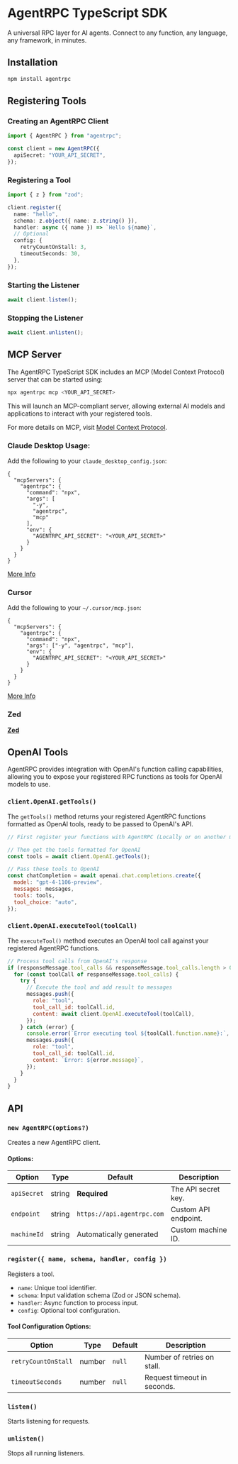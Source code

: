 # AgentRPC TypeScript SDK

A universal RPC layer for AI agents. Connect to any function, any language, any framework, in minutes.

## Installation

```sh
npm install agentrpc
```

## Registering Tools

### Creating an AgentRPC Client

```ts
import { AgentRPC } from "agentrpc";

const client = new AgentRPC({
  apiSecret: "YOUR_API_SECRET",
});
```

### Registering a Tool

```ts
import { z } from "zod";

client.register({
  name: "hello",
  schema: z.object({ name: z.string() }),
  handler: async ({ name }) => `Hello ${name}`,
  // Optional
  config: {
    retryCountOnStall: 3,
    timeoutSeconds: 30,
  },
});
```

### Starting the Listener

```ts
await client.listen();
```

### Stopping the Listener

```ts
await client.unlisten();
```

## MCP Server

The AgentRPC TypeScript SDK includes an MCP (Model Context Protocol) server that can be started using:

```sh
npx agentrpc mcp <YOUR_API_SECRET>
```

This will launch an MCP-compliant server, allowing external AI models and applications to interact with your registered tools.

For more details on MCP, visit [Model Context Protocol](https://modelcontextprotocol.io/introduction).

### Claude Desktop Usage:

Add the following to your `claude_desktop_config.json`:

```
{
  "mcpServers": {
    "agentrpc": {
      "command": "npx",
      "args": [
        "-y",
        "agentrpc",
        "mcp"
      ],
      "env": {
        "AGENTRPC_API_SECRET": "<YOUR_API_SECRET>"
      }
    }
  }
}
```

[More Info](https://modelcontextprotocol.io/quickstart/user)

### Cursor

Add the following to your `~/.cursor/mcp.json`:

```
{
  "mcpServers": {
    "agentrpc": {
      "command": "npx",
      "args": ["-y", "agentrpc", "mcp"],
      "env": {
        "AGENTRPC_API_SECRET": "<YOUR_API_SECRET>"
      }
    }
  }
}
```

[More Info](https://docs.cursor.com/context/model-context-protocol#configuring-mcp-servers)

### Zed

[**Zed**](https://zed.dev/docs/assistant/model-context-protocol)

## OpenAI Tools

AgentRPC provides integration with OpenAI's function calling capabilities, allowing you to expose your registered RPC functions as tools for OpenAI models to use.

### `client.OpenAI.getTools()`

The `getTools()` method returns your registered AgentRPC functions formatted as OpenAI tools, ready to be passed to OpenAI's API.

```javascript
// First register your functions with AgentRPC (Locally or on another machine)

// Then get the tools formatted for OpenAI
const tools = await client.OpenAI.getTools();

// Pass these tools to OpenAI
const chatCompletion = await openai.chat.completions.create({
  model: "gpt-4-1106-preview",
  messages: messages,
  tools: tools,
  tool_choice: "auto",
});
```

### `client.OpenAI.executeTool(toolCall)`

The `executeTool()` method executes an OpenAI tool call against your registered AgentRPC functions.

```javascript
// Process tool calls from OpenAI's response
if (responseMessage.tool_calls && responseMessage.tool_calls.length > 0) {
  for (const toolCall of responseMessage.tool_calls) {
    try {
      // Execute the tool and add result to messages
      messages.push({
        role: "tool",
        tool_call_id: toolCall.id,
        content: await client.OpenAI.executeTool(toolCall),
      });
    } catch (error) {
      console.error(`Error executing tool ${toolCall.function.name}:`, error);
      messages.push({
        role: "tool",
        tool_call_id: toolCall.id,
        content: `Error: ${error.message}`,
      });
    }
  }
}
```

## API

### `new AgentRPC(options?)`

Creates a new AgentRPC client.

#### Options:

| Option      | Type   | Default                    | Description          |
| ----------- | ------ | -------------------------- | -------------------- |
| `apiSecret` | string | **Required**               | The API secret key.  |
| `endpoint`  | string | `https://api.agentrpc.com` | Custom API endpoint. |
| `machineId` | string | Automatically generated    | Custom machine ID.   |

### `register({ name, schema, handler, config })`

Registers a tool.

- `name`: Unique tool identifier.
- `schema`: Input validation schema (Zod or JSON schema).
- `handler`: Async function to process input.
- `config`: Optional tool configuration.

#### Tool Configuration Options:

| Option              | Type   | Default | Description                 |
| ------------------- | ------ | ------- | --------------------------- |
| `retryCountOnStall` | number | `null`  | Number of retries on stall. |
| `timeoutSeconds`    | number | `null`  | Request timeout in seconds. |

### `listen()`

Starts listening for requests.

### `unlisten()`

Stops all running listeners.
